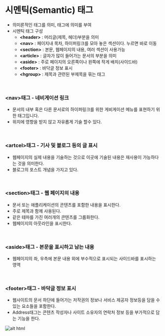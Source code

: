 # 시멘틱(Semantic) 태그
+ 의미론적인 태그를 의미, 태그에 의미를 부여
+ 시멘틱 태그 구성
   + **\<header\>** : 머리글(제목, 헤더)부분을 의미
   + **\<nav\>** : 페이지내 목차, 하이퍼링크를 모아 놓은 섹션이다. 누르면 바로 이동
   + **\<section\>** : 본문, 웹페이지의 내용, 여러 섹션이 사용가능
   + **\<article\>** : 글자가 많이 들어가는 문서의 부분을 의미
   + **\<aside\>** : 주로 페이지의 오른쪽이나 왼쪽에 작게 배치(사이드바)
   + **\<footer\>** : 바닥글 정보 표시
   + **\<hgroup\>** : 제목과 관련된 부제목을 묶는 태그
  
<br/>
  
### \<nav\>태그 - 네비게이션 링크
+ 문서의 내부 혹은 다른 문서로의 하이퍼링크를 위한 게비게이션 메뉴를 표현하기 위한 태그입니다.
+ 위치에 영향을 받지 않고 자유롭게 기술 할수 있다.
  
<br/>
  
### \<artcel\>태그 - 기사 및 블로그 등의 글 표시
+ 웹페이지의 실제 내용을 기술하는 것으로 이곳에 기술된 내용은 재사용이 가능하다는 것을 의미한다.
+ 블로그의 포스트 개념을 가지고 있다.
  
<br/>
  
### \<section\>태그 - 웹 페이지의 내용
+ 문서 또는 애플리케이션의 콘텐츠를 포함한 내용을 표시한다.
+ 주로 제목과 함께 사용된다.
+ 같은 테마를 가진 여러개의 콘텐츠를 그룹화한다.
+ 웹페이지의 아웃라인을 표시한다.
  
<br/>
  
### \<aside\>태그 - 본문을 표시하고 남는 내용
+ 웹페이지의 좌, 우측에 본문 내용 외에 부수적으로 표시되는 사이드바를 표시하는 영역
  
<br/>
  
### \<footer\>태그 - 바닥글 정보 표시
+ 웹사이트의 문서 하단에 들어가는 저작권의 정보나 서비스 제공자 정보등을 담을 수 있는 요소들을 포함한다. 
+ Address태그는 콘텐츠 작성자나 사이트 소유자의 연락처 정보 등을 부가적으로 담는 기능을 한다.
  
![alt html](https://postfiles.pstatic.net/MjAyMTExMTNfMjg2/MDAxNjM2NzkyMjAyMzI3.8lS3tnkz2Pjki6wWXcy3fMpOMCYJJuyhcwkbRxbRma8g.Jg5c4zQD_G4-p9T9Ic8L2R7V4vNWBlzoooqt46QKdhcg.JPEG.daykkk/21.JPG?type=w966)



